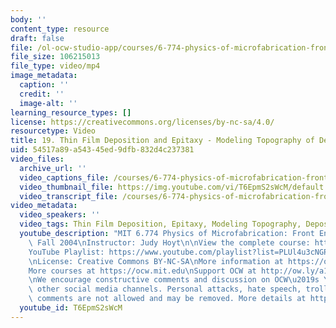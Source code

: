 ```yaml
---
body: ''
content_type: resource
draft: false
file: /ol-ocw-studio-app/courses/6-774-physics-of-microfabrication-front-end-processing-fall-2004/mit6_774f04_lec19_360p_16_9.mp4
file_size: 106215013
file_type: video/mp4
image_metadata:
  caption: ''
  credit: ''
  image-alt: ''
learning_resource_types: []
license: https://creativecommons.org/licenses/by-nc-sa/4.0/
resourcetype: Video
title: 19. Thin Film Deposition and Epitaxy - Modeling Topography of Deposition
uid: 54517a89-a543-45ed-9dfb-832d4c237381
video_files:
  archive_url: ''
  video_captions_file: /courses/6-774-physics-of-microfabrication-front-end-processing-fall-2004/1RUcEcHiYqPdaOE2mIffSIzFO_gH-ZJww_transcript.webvtt
  video_thumbnail_file: https://img.youtube.com/vi/T6EpmS2sWcM/default.jpg
  video_transcript_file: /courses/6-774-physics-of-microfabrication-front-end-processing-fall-2004/1RUcEcHiYqPdaOE2mIffSIzFO_gH-ZJww_transcript.pdf
video_metadata:
  video_speakers: ''
  video_tags: Thin Film Deposition, Epitaxy, Modeling Topography, Deposition
  youtube_description: "MIT 6.774 Physics of Microfabrication: Front End Processing,\
    \ Fall 2004\nInstructor: Judy Hoyt\n\nView the complete course: https://ocw.mit.edu/courses/6-774-physics-of-microfabrication-front-end-processing-fall-2004/\n\
    YouTube Playlist: https://www.youtube.com/playlist?list=PLUl4u3cNGP61IMhYaHL_x-RzNUIDJD9XK\n\
    \nLicense: Creative Commons BY-NC-SA\nMore information at https://ocw.mit.edu/terms\n\
    More courses at https://ocw.mit.edu\nSupport OCW at http://ow.ly/a1If50zVRlQ\n\
    \nWe encourage constructive comments and discussion on OCW\u2019s YouTube and\
    \ other social media channels. Personal attacks, hate speech, trolling, and inappropriate\
    \ comments are not allowed and may be removed. More details at https://ocw.mit.edu/comments."
  youtube_id: T6EpmS2sWcM
---
```

